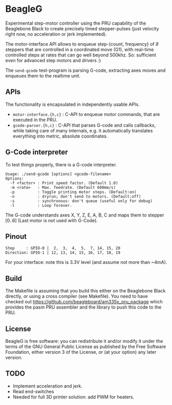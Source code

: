BeagleG
=======

Experimental step-motor controller using the PRU capability of the
Beaglebone Black to create precisely timed stepper-pulses (just velocity right
now, no acceleration or jerk implemented).

The motor-interface API allows to enqueue step-{count, frequency}
of _8_ steppers that are controlled in a coordinated move (G1), with real-time
controlled steps at rates that can go well beyond 500khz.
So: sufficient even for advanced step motors and drivers :)

The `send-gcode` test-program is parsing G-code, extracting axes moves and
enqueues them to the realtime unit.

## APIs
The functionality is encapsulated in independently usable APIs.

   - `motor-interface.{h,c}` : C-API to enqueue motor commands, that are executed
     in the PRU.
   - `gcode-parser.{h,c}` : C-API that parses G-code and calls callbacks, while
     taking care of many internals, e.g. it automatically translates everything
     into metric, absolute coordinates.

## G-Code interpreter
To test things properly, there is a G-code interpreter.

    Usage: ./send-gcode [options] <gcode-filename>
    Options:
      -f <factor> : Print speed factor. (Default 1.0)
      -m <rate>   : Max. feedrate. (Default 600mm/s)
      -p          : Toggle printing motor steps. (Default:on)
      -n          : dryrun; don't send to motors. (Default:off)
      -s          : synchronous: don't queue (useful only for debug)
      -l          : Loop forever.

The G-code understands axes X, Y, Z, E, A, B, C and maps them to stepper [0..6]
(Last motor is not used with G-Code).

## Pinout

    Step     : GPIO-0 |  2,  3,  4,  5,  7, 14, 15, 20
    Direction: GPIO-1 | 12, 13, 14, 15, 16, 17, 18, 19

For your interface: note this is 3.3V level (and assume not more than ~4mA).

## Build
The Makefile is assuming that you build this either on the Beaglebone Black
directly, or using a cross compiler (see Makefile).
You need to have checked out https://github.com/beagleboard/am335x_pru_package
which provides the pasm PRU assembler and the library to push this code to the
PRU.

## License
BeagleG is free software: you can redistribute it and/or modify
it under the terms of the GNU General Public License as published by
the Free Software Foundation, either version 3 of the License, or
(at your option) any later version.

## TODO
   - Implement acceleration and jerk.
   - Read end-switches
   - Needed for full 3D printer solution: add PWM for heaters.
